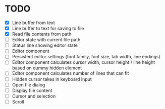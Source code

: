 # TODO

- [x] Line buffer from text
- [x] Line buffer to text for saving to file
- [x] Read file contents from path
- [ ] Editor state with current file path
- [ ] Status line showing editor state
- [ ] Editor component
- [ ] Persistent editor settings (font family, font size, tab width, line endings)
- [ ] Editor component calculates cursor width, cursor height / line height based on dummy hidden element
- [ ] Editor component calculates number of lines that can fit
- [ ] Hidden cursor takes in keyboard input
- [ ] Open file dialog
- [ ] Display file content
- [ ] Cursor and selection
- [ ] Scroll

